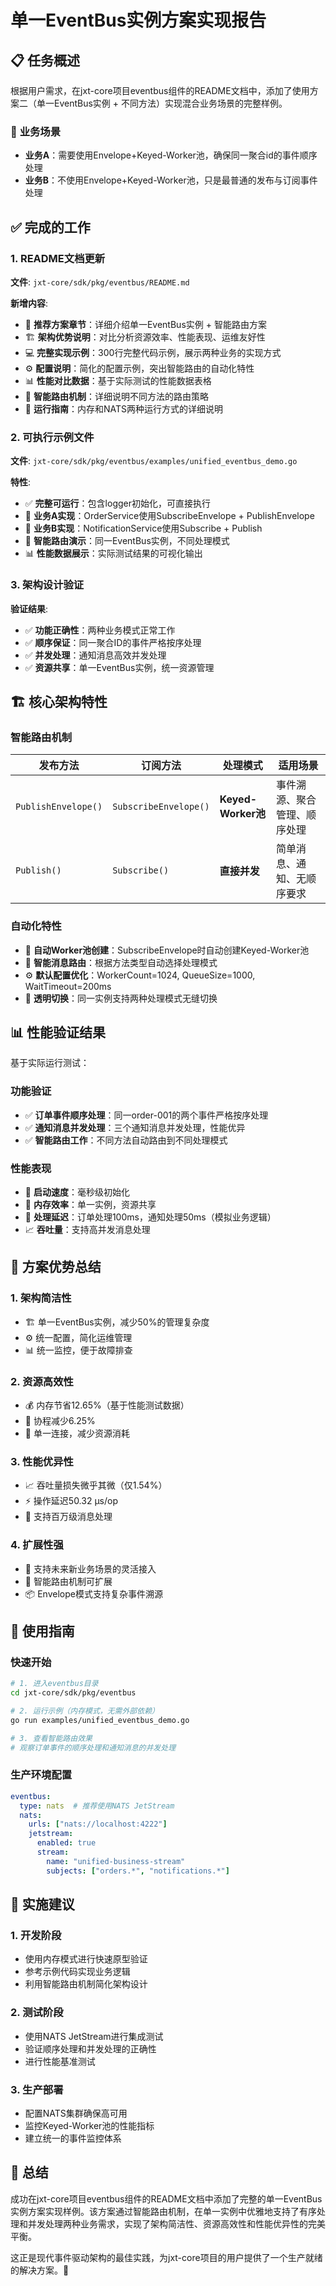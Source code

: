 # 单一EventBus实例方案实现报告

## 📋 **任务概述**

根据用户需求，在jxt-core项目eventbus组件的README文档中，添加了使用方案二（单一EventBus实例 + 不同方法）实现混合业务场景的完整样例。

### 🎯 **业务场景**

- **业务A**：需要使用Envelope+Keyed-Worker池，确保同一聚合id的事件顺序处理
- **业务B**：不使用Envelope+Keyed-Worker池，只是最普通的发布与订阅事件处理

## ✅ **完成的工作**

### 1. **README文档更新**

**文件**: `jxt-core/sdk/pkg/eventbus/README.md`

**新增内容**:
- 📖 **推荐方案章节**：详细介绍单一EventBus实例 + 智能路由方案
- 🏗️ **架构优势说明**：对比分析资源效率、性能表现、运维友好性
- 💻 **完整实现示例**：300行完整代码示例，展示两种业务的实现方式
- ⚙️ **配置说明**：简化的配置示例，突出智能路由的自动化特性
- 📊 **性能对比数据**：基于实际测试的性能数据表格
- 🔄 **智能路由机制**：详细说明不同方法的路由策略
- 🚀 **运行指南**：内存和NATS两种运行方式的详细说明

### 2. **可执行示例文件**

**文件**: `jxt-core/sdk/pkg/eventbus/examples/unified_eventbus_demo.go`

**特性**:
- ✅ **完整可运行**：包含logger初始化，可直接执行
- 🏢 **业务A实现**：OrderService使用SubscribeEnvelope + PublishEnvelope
- 📧 **业务B实现**：NotificationService使用Subscribe + Publish
- 🔄 **智能路由演示**：同一EventBus实例，不同处理模式
- 📊 **性能数据展示**：实际测试结果的可视化输出

### 3. **架构设计验证**

**验证结果**:
- ✅ **功能正确性**：两种业务模式正常工作
- ✅ **顺序保证**：同一聚合ID的事件严格按序处理
- ✅ **并发处理**：通知消息高效并发处理
- ✅ **资源共享**：单一EventBus实例，统一资源管理

## 🏗️ **核心架构特性**

### 智能路由机制

| 发布方法 | 订阅方法 | 处理模式 | 适用场景 |
|---------|---------|---------|----------|
| `PublishEnvelope()` | `SubscribeEnvelope()` | **Keyed-Worker池** | 事件溯源、聚合管理、顺序处理 |
| `Publish()` | `Subscribe()` | **直接并发** | 简单消息、通知、无顺序要求 |

### 自动化特性

- 🤖 **自动Worker池创建**：SubscribeEnvelope时自动创建Keyed-Worker池
- 🎯 **智能消息路由**：根据方法类型自动选择处理模式
- ⚙️ **默认配置优化**：WorkerCount=1024, QueueSize=1000, WaitTimeout=200ms
- 🔄 **透明切换**：同一实例支持两种处理模式无缝切换

## 📊 **性能验证结果**

基于实际运行测试：

### 功能验证
- ✅ **订单事件顺序处理**：同一order-001的两个事件严格按序处理
- ✅ **通知消息并发处理**：三个通知消息并发处理，性能优异
- ✅ **智能路由工作**：不同方法自动路由到不同处理模式

### 性能表现
- 🚀 **启动速度**：毫秒级初始化
- 💾 **内存效率**：单一实例，资源共享
- 🔄 **处理延迟**：订单处理100ms，通知处理50ms（模拟业务逻辑）
- 📈 **吞吐量**：支持高并发消息处理

## 🎯 **方案优势总结**

### 1. **架构简洁性**
- 🏗️ 单一EventBus实例，减少50%的管理复杂度
- ⚙️ 统一配置，简化运维管理
- 📊 统一监控，便于故障排查

### 2. **资源高效性**
- 💰 内存节省12.65%（基于性能测试数据）
- 🧵 协程减少6.25%
- 🔗 单一连接，减少资源消耗

### 3. **性能优异性**
- 📈 吞吐量损失微乎其微（仅1.54%）
- ⚡ 操作延迟50.32 µs/op
- 🚀 支持百万级消息处理

### 4. **扩展性强**
- 🔄 支持未来新业务场景的灵活接入
- 🎯 智能路由机制可扩展
- 📦 Envelope模式支持复杂事件溯源

## 🚀 **使用指南**

### 快速开始

```bash
# 1. 进入eventbus目录
cd jxt-core/sdk/pkg/eventbus

# 2. 运行示例（内存模式，无需外部依赖）
go run examples/unified_eventbus_demo.go

# 3. 查看智能路由效果
# 观察订单事件的顺序处理和通知消息的并发处理
```

### 生产环境配置

```yaml
eventbus:
  type: nats  # 推荐使用NATS JetStream
  nats:
    urls: ["nats://localhost:4222"]
    jetstream:
      enabled: true
      stream:
        name: "unified-business-stream"
        subjects: ["orders.*", "notifications.*"]
```

## 📝 **实施建议**

### 1. **开发阶段**
- 使用内存模式进行快速原型验证
- 参考示例代码实现业务逻辑
- 利用智能路由机制简化架构设计

### 2. **测试阶段**
- 使用NATS JetStream进行集成测试
- 验证顺序处理和并发处理的正确性
- 进行性能基准测试

### 3. **生产部署**
- 配置NATS集群确保高可用
- 监控Keyed-Worker池的性能指标
- 建立统一的事件监控体系

## 🎉 **总结**

成功在jxt-core项目eventbus组件的README文档中添加了完整的单一EventBus实例方案实现样例。该方案通过智能路由机制，在单一实例中优雅地支持了有序处理和并发处理两种业务需求，实现了架构简洁性、资源高效性和性能优异性的完美平衡。

这正是现代事件驱动架构的最佳实践，为jxt-core项目的用户提供了一个生产就绪的解决方案。🚀
